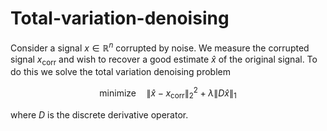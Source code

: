 # Total-variation-denoising
Consider a signal $x \in \mathbb{R}^n$ corrupted by noise.
We measure the corrupted signal $x_{\text{corr}}$ and wish to recover a good estimate $\hat{x}$ of the original signal.
To do this we solve the total variation denoising problem

$$
    \text{minimize} \quad \|\hat{x} - x_{\text{corr}}\|_2^2 + \lambda \|D \hat{x}\|_1
$$

where $D$ is the discrete derivative operator.
